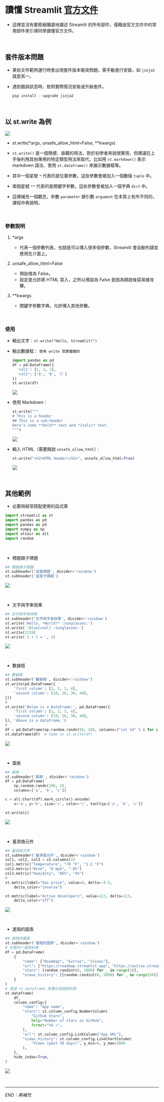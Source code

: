 # 讀懂 Streamlit [官方文件](https://docs.streamlit.io/)
- 這裡並沒有要鉅細彌遺地講述 Streamlit 的所有部件，僅藉由官方文件中的常用部件來引導同學讀懂官方文件。

</br>

## 套件版本問題
- 某些文件範例運行時會出現套件版本衝突問題，需手動進行安裝，如 `jinja2` 就是其一。
- 遇到錯誤訊息時，依照實際情況安裝或升級套件。

  ```python
  pip install --upgrade jinja2
  ```

</br>

## 以 st.write 為例
![](images/img_77.png)
- st.write(*args, unsafe_allow_html=False, **kwargs)

- `st.write()` 是一個簡便、直觀的用法，對於初學者來說很實用，但建議在上手後利用其他專用的特定類型用法來取代，比如用 `st.markdown()` 表示 markdown 語法、使用 `st.dataframe()` 來展示數據框等。
- 其中一個星號 `*` 代表的是位置參數，這些參數會被加入一個數組 `tuple` 中。
- 兩個星號 `**` 代表的是關鍵字參數，這些參數會被加入一個字典 `dict` 中。
- 這裡補充一個觀念，參數 `parameter` 跟引數 `argument` 在本質上有所不同的，課程中再說明。

</br>

### 參數說明

1. *args

   - 代表一個參數列表，也就是可以傳入很多個參數，Streamlit 會自動判讀並應用在介面上。

2. unsafe_allow_html=False

   - 預設值為 False。
   - 設定是允許將 HTML 寫入，之所以預設為 False 是因為開啟後容易被攻擊。

3. **kwargs

   - 關鍵字參數字典，允許傳入其他參數。

</br>

### 使用

- 輸出文字：`st.write("Hello, Streamlit!")`
- 輸出數據框： `使用 write 其實蠻醜的`

  ```python
  import pandas as pd
  df = pd.DataFrame({
    'col1': [1, 2, 3],
    'col2': ['A', 'B', 'C']
  })
  st.write(df)
  ```

  ![](images/img_74.png)


- 使用 Markdown：

  ```python
  st.write("""
  # This is a header
  ## This is a sub-header
  Here's some **bold** text and *italic* text.
  """)
  ```
  ![](images/img_75.png)


- 輸入 HTML（需要開啟 `unsafe_allow_html`）：

  ```python
  st.write("<h2>HTML Header</h2>", unsafe_allow_html=True)
  ```

  ![](images/img_76.png)

</br>

## 其他範例

- 必要與經常搭配使用的函式庫
```python
import streamlit as st
import pandas as pd
import pandas as pd
import numpy as np
import altair as alt
import random
```

</br>

- 標題跟子標題
```python
## 標題跟子標題
st.subheader('這是標題', divider='rainbow')
st.subheader('這是子標題')
```

![](images/img_68.png)

</br>

- 文字與字串效果
```python
## 文字與字串效果
st.subheader('文字與字串效果', divider='rainbow')
st.write('Hello, *World!* :sunglasses:')
st.write(':blue[cool] :sunglasses:')
st.write(1234)
st.write('1 + 1 = ', 2)
```

![](images/img_69.png)

</br>

- 數據框
```python
## 數據框
st.subheader('數據框', divider='rainbow')
st.write(pd.DataFrame({
    'first column': [1, 2, 3, 4],
    'second column': [10, 20, 30, 40],
}))
#
st.write('Below is a DataFrame:', pd.DataFrame({
    'first column': [1, 2, 3, 4],
    'second column': [10, 20, 30, 40],
}), 'Above is a dataframe.')
#
df = pd.DataFrame(np.random.randn(50, 20), columns=("col %d" % i for i in range(20)))
st.dataframe(df)  # Same as st.write(df)
```

![](images/img_70.png)

</br>

- 圖表
```python
## 圖表
st.subheader('圖表', divider='rainbow')
df = pd.DataFrame(
    np.random.randn(200, 3),
    columns=['a', 'b', 'c'])

c = alt.Chart(df).mark_circle().encode(
    x='a', y='b', size='c', color='c', tooltip=['a', 'b', 'c'])

st.write(c)
```

![](images/img_71.png)

</br>

- 量測值元件
```python
## 量測值元件
st.subheader('量測值元件', divider='rainbow')
col1, col2, col3 = st.columns(3)
col1.metric("Temperature", "70 °F", "1.2 °F")
col2.metric("Wind", "9 mph", "-8%")
col3.metric("Humidity", "86%", "4%")
#
st.metric(label="Gas price", value=4, delta=-0.5,
    delta_color="inverse")

st.metric(label="Active developers", value=123, delta=123,
    delta_color="off")
```

![](images/img_72.png)

</br>

- 進階的圖表
```python
## 進階的圖表
st.subheader('進階的圖表', divider='rainbow')
# 先製作一個資料表
df = pd.DataFrame(
    {
        "name": ["Roadmap", "Extras", "Issues"],
        "url": ["https://roadmap.streamlit.app", "https://extras.streamlit.app", "https://issues.streamlit.app"],
        "stars": [random.randint(0, 1000) for _ in range(3)],
        "views_history": [[random.randint(0, 5000) for _ in range(30)] for _ in range(3)],
    }
)
# 透過 st.dataframe 來展示這個資料表
st.dataframe(
    df,
    column_config={
        "name": "App name",
        "stars": st.column_config.NumberColumn(
            "Github Stars",
            help="Number of stars on GitHub",
            format="%d ⭐",
        ),
        "url": st.column_config.LinkColumn("App URL"),
        "views_history": st.column_config.LineChartColumn(
            "Views (past 30 days)", y_min=0, y_max=5000
        ),
    },
    hide_index=True,
)
```

![](images/img_73.png)

</br>

---

_END：再補充_